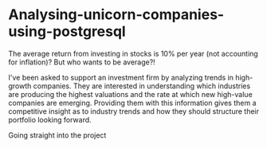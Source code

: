 # Analysing-unicorn-companies-using-postgresql


The average return from investing in stocks is 10% per year (not accounting for inflation)? But who wants to be average?!

I've been asked to support an investment firm by analyzing trends in high-growth companies. They are interested in understanding which industries are producing the highest valuations and the rate at which new high-value companies are emerging. Providing them with this information gives them a competitive insight as to industry trends and how they should structure their portfolio looking forward.

Going straight into the project
